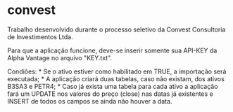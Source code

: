 # convest

Trabalho desenvolvido durante o processo seletivo da Convest Consultoria de Investimentos Ltda.

Para que a aplicação funcione, deve-se inserir somente sua API-KEY da Alpha Vantage no arquivo "KEY.txt".

Condiões: 
    * Se o ativo estiver como habilitado em TRUE, a importação será executada;
    * A aplicação criará duas tabelas, caso não existam, dos ativos B3SA3 e PETR4;
    * Caso já exista uma tabela para cada ativo a aplicação fará um UPDATE nos valores do preço (close) nas datas já existentes e INSERT de todos os campos se ainda não houver a data.
